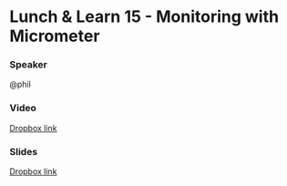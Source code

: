 # Lunch & Learn 15 - Monitoring with Micrometer

### Speaker
@phil

### Video
[Dropbox link](https://drive.google.com/open?id=1S8xlQ_OjmPUw7DslUK6_TrBwt4KlbUPE)

### Slides
[Dropbox link](https://drive.google.com/open?id=1Odi712J851nG9X_vK3jRWBsG74orApFa)
